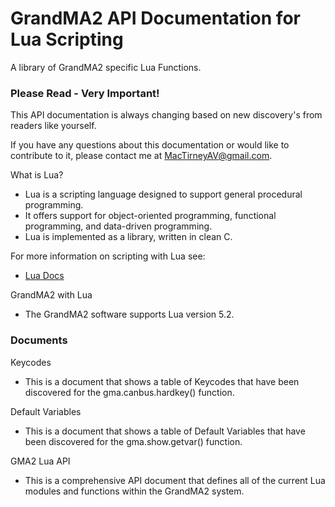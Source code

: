 # GrandMA2 API Documentation for Lua Scripting

A library of GrandMA2 specific Lua Functions.

### Please Read - Very Important!

This API documentation is always changing based on new discovery's from readers like yourself.

If you have any questions about this documentation or would like to contribute to it, please contact me at [MacTirneyAV@gmail.com]().

What is Lua?
- Lua is a scripting language designed to support general procedural programming.
- It offers support for object-oriented programming, functional programming, and data-driven programming. 
- Lua is implemented as a library, written in clean C.

For more information on scripting with Lua see:
- [Lua Docs](https://www.lua.org/)

GrandMA2 with Lua
- The GrandMA2 software supports Lua version 5.2.

### Documents

Keycodes
- This is a document that shows a table of Keycodes that have been discovered for the gma.canbus.hardkey() function.

Default Variables
- This is a document that shows a table of Default Variables that have been discovered for the gma.show.getvar() function.

GMA2 Lua API
- This is a comprehensive API document that defines all of the current Lua modules and functions within the GrandMA2 system.
